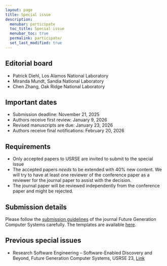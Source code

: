 ```yaml
---
layout: page
title: Special issue
description:
  menubar: participate
  toc_title: Special issue
  menubar_toc: true
  permalink: participate/
  set_last_modified: true
---
```


## Editorial board

* Patrick Diehl, Los Alamos National Laboratory 
* Miranda Mundt, Sandia National Laboratory 
* Chen Zhang, Oak Ridge National Laboratory

## Important dates

* Submission deadline: November 21, 2025
* Authors receive first review: January 9, 2026
* Revised manuscripts are due: January 23, 2026
* Authors receive final notifications: February 20, 2026

## Requirements

* Only accepted papers to USRSE are invited to submit to the special issue
* The accepted papers *needs* to be extended with 40% new content. We will try to have at least one reviewer of the conference paper as a reviewer for the journal paper to assist with the decision.
* The journal paper will be reviewed independently from the conference paper and might be rejected. 

## Submission details

Please follow the [submission guidelines](https://www.sciencedirect.com/journal/future-generation-computer-systems/publish/guide-for-authors) of the journal Future Generation Computer Systems carefully. The templates are available [here](https://www.elsevier.com/researcher/author/policies-and-guidelines/latex-instructions).

## Previous special issues

* Research Software Engineering – Software-Enabled Discovery and Beyond, Future Generation Computer Systems, USRSE 23, [Link](https://www.sciencedirect.com/special-issue/10GXQ2MQKBW)
